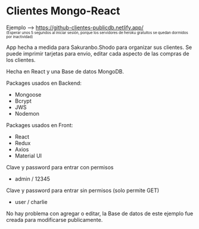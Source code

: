 # Clientes Mongo-React
 
 Ejemplo
 --> https://github-clientes-publicdb.netlify.app/
 <br/><sub><sup> (Esperar unos 5 segundos al iniciar sesión, porque los servidores de heroku gratuitos se quedan dormidos por inactividad)</sup></sub>
 
 App hecha a medida para Sakuranbo.Shodo para organizar sus clientes. 
 Se puede imprimir tarjetas para envio, editar cada aspecto de las compras de los clientes.
 
 Hecha en React y una Base de datos MongoDB.
 
 Packages usados en Backend:
 - Mongoose
 - Bcrypt
 - JWS
 - Nodemon
 
 Packages usados en Front:
 - React
 - Redux
 - Axios
 - Material UI
 
 Clave y password para entrar con permisos 
 - admin / 12345
 
 Clave y password para entrar sin permisos (solo permite GET)
 - user / charlie
 
No hay problema con agregar o editar, la Base de datos de este ejemplo fue creada para modificarse publicamente.
